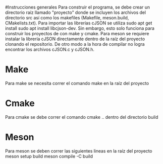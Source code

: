 #Instrucciones generales
Para construir el programa, se debe crear un directorio raíz llamado "proyecto"
donde se incluyen los archivos del directorio src así como los makefiles (Makefile, meson.build, CMakelists.txt). Para importar las librerías cJSON se utiliza sudo apt get install sudo apt install libcjson-dev. Sin embargo, esto solo funciona para construir los proyectos de con make y cmake. Para meson se requiere instalar la librería cJSON directamente dentro de la raíz del proyecto clonando el repositorio. De otro modo a la hora de compilar no logra encontrar los archivos cJSON.c y cJSON.h.

# Make 
Para make se necesita correr el comando make en la raíz del proyecto

# Cmake
Para cmake se debe correr el comando cmake .. dentro del directorio build

# Meson
Para meson se deben correr las siguientes lineas en la raíz del proyecto
meson setup build
meson compile -C build




